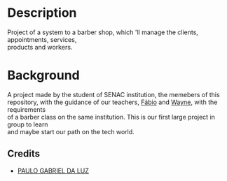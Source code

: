 # Description

Project of a system to a barber shop, which 'll manage the clients, appointments, services,  
products and workers.

# Background

A project made by the student of SENAC institution, the memebers of this  
repository, with the guidance of our teachers, [Fábio](https://github.com/antoniofabioqueiroz/) and [Wayne](https://www.instagram.com/waynejr_10/), with the requirements  
of a barber class on the same institution. This is our first large project in group to learn  
and maybe start our path on the tech world.

## Credits

* [PAULO GABRIEL DA LUZ](https://github.com/DRXMORENO/)
